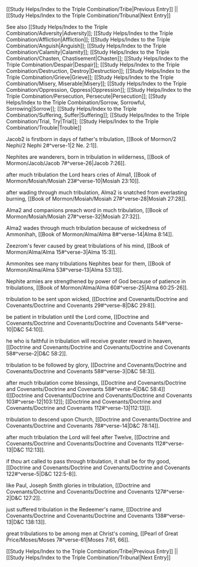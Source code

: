 [[Study Helps/Index to the Triple Combination/Tribe|Previous Entry]]  ||  [[Study Helps/Index to the Triple Combination/Tribunal|Next Entry]]

 See also [[Study Helps/Index to the Triple Combination/Adversity|Adversity]]; [[Study Helps/Index to the Triple Combination/Affliction|Affliction]]; [[Study Helps/Index to the Triple Combination/Anguish|Anguish]]; [[Study Helps/Index to the Triple Combination/Calamity|Calamity]]; [[Study Helps/Index to the Triple Combination/Chasten, Chastisement|Chasten]]; [[Study Helps/Index to the Triple Combination/Despair|Despair]]; [[Study Helps/Index to the Triple Combination/Destruction, Destroy|Destruction]]; [[Study Helps/Index to the Triple Combination/Grieve|Grieve]]; [[Study Helps/Index to the Triple Combination/Misery, Miserable|Misery]]; [[Study Helps/Index to the Triple Combination/Oppression, Oppress|Oppression]]; [[Study Helps/Index to the Triple Combination/Persecution, Persecute|Persecution]]; [[Study Helps/Index to the Triple Combination/Sorrow, Sorrowful, Sorrowing|Sorrow]]; [[Study Helps/Index to the Triple Combination/Suffering, Suffer|Suffering]]; [[Study Helps/Index to the Triple Combination/Trial, Try|Trial]]; [[Study Helps/Index to the Triple Combination/Trouble|Trouble]]

 Jacob2 is firstborn in days of father's tribulation, [[Book of Mormon/2 Nephi/2 Nephi 2#^verse-1|2 Ne. 2:1]].

 Nephites are wanderers, born in tribulation in wilderness, [[Book of Mormon/Jacob/Jacob 7#^verse-26|Jacob 7:26]].

 after much tribulation the Lord hears cries of Alma1, [[Book of Mormon/Mosiah/Mosiah 23#^verse-10|Mosiah 23:10]].

 after wading through much tribulation, Alma2 is snatched from everlasting burning, [[Book of Mormon/Mosiah/Mosiah 27#^verse-28|Mosiah 27:28]].

 Alma2 and companions preach word in much tribulation, [[Book of Mormon/Mosiah/Mosiah 27#^verse-32|Mosiah 27:32]].

 Alma2 wades through much tribulation because of wickedness of Ammonihah, [[Book of Mormon/Alma/Alma 8#^verse-14|Alma 8:14]].

 Zeezrom's fever caused by great tribulations of his mind, [[Book of Mormon/Alma/Alma 15#^verse-3|Alma 15:3]].

 Ammonites see many tribulations Nephites bear for them, [[Book of Mormon/Alma/Alma 53#^verse-13|Alma 53:13]].

 Nephite armies are strengthened by power of God because of patience in tribulations, [[Book of Mormon/Alma/Alma 60#^verse-25|Alma 60:25-26]].

 tribulation to be sent upon wicked, [[Doctrine and Covenants/Doctrine and Covenants/Doctrine and Covenants 29#^verse-8|D&C 29:8]].

 be patient in tribulation until the Lord come, [[Doctrine and Covenants/Doctrine and Covenants/Doctrine and Covenants 54#^verse-10|D&C 54:10]].

 he who is faithful in tribulation will receive greater reward in heaven, [[Doctrine and Covenants/Doctrine and Covenants/Doctrine and Covenants 58#^verse-2|D&C 58:2]].

 tribulation to be followed by glory, [[Doctrine and Covenants/Doctrine and Covenants/Doctrine and Covenants 58#^verse-3|D&C 58:3]].

 after much tribulation come blessings, [[Doctrine and Covenants/Doctrine and Covenants/Doctrine and Covenants 58#^verse-4|D&C 58:4]] ([[Doctrine and Covenants/Doctrine and Covenants/Doctrine and Covenants 103#^verse-12|103:12]]; [[Doctrine and Covenants/Doctrine and Covenants/Doctrine and Covenants 112#^verse-13|112:13]]).

 tribulation to descend upon Church, [[Doctrine and Covenants/Doctrine and Covenants/Doctrine and Covenants 78#^verse-14|D&C 78:14]].

 after much tribulation the Lord will feel after Twelve, [[Doctrine and Covenants/Doctrine and Covenants/Doctrine and Covenants 112#^verse-13|D&C 112:13]].

 if thou art called to pass through tribulation, it shall be for thy good, [[Doctrine and Covenants/Doctrine and Covenants/Doctrine and Covenants 122#^verse-5|D&C 122:5-8]].

 like Paul, Joseph Smith glories in tribulation, [[Doctrine and Covenants/Doctrine and Covenants/Doctrine and Covenants 127#^verse-2|D&C 127:2]].

 just suffered tribulation in the Redeemer's name, [[Doctrine and Covenants/Doctrine and Covenants/Doctrine and Covenants 138#^verse-13|D&C 138:13]].

 great tribulations to be among men at Christ's coming, [[Pearl of Great Price/Moses/Moses 7#^verse-61|Moses 7:61, 66]].

[[Study Helps/Index to the Triple Combination/Tribe|Previous Entry]]  ||  [[Study Helps/Index to the Triple Combination/Tribunal|Next Entry]]